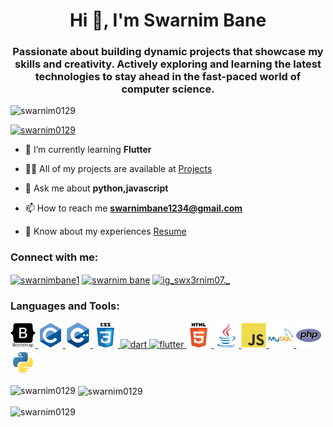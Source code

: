 <h1 align="center">Hi 👋, I'm Swarnim Bane</h1>
<h3 align="center">Passionate about building dynamic projects that showcase my skills and creativity. Actively exploring and learning the latest technologies to stay ahead in the fast-paced world of computer science.</h3>

<p align="left"> <img src="https://komarev.com/ghpvc/?username=swarnim0129&label=Profile%20views&color=0e75b6&style=flat" alt="swarnim0129" /> </p>

<p align="left"> <a href="https://github.com/ryo-ma/github-profile-trophy"><img src="https://github-profile-trophy.vercel.app/?username=swarnim0129" alt="swarnim0129" /></a> </p>

- 🌱 I’m currently learning **Flutter**

- 👨‍💻 All of my projects are available at [Projects](https://github.com/swarnim0129)

- 💬 Ask me about **python,javascript**

- 📫 How to reach me **swarnimbane1234@gmail.com**

- 📄 Know about my experiences [Resume](https://www.canva.com/design/DAF71TmaUNc/v_m9fdyGaD63LuuJpHkaeQ/edit)

<h3 align="left">Connect with me:</h3>
<p align="left">
<a href="https://twitter.com/swarnimbane1" target="blank"><img align="center" src="https://raw.githubusercontent.com/rahuldkjain/github-profile-readme-generator/master/src/images/icons/Social/twitter.svg" alt="swarnimbane1" height="30" width="40" /></a>
<a href="https://www.linkedin.com/in/swarnimbane0129/" target="blank"><img align="center" src="https://raw.githubusercontent.com/rahuldkjain/github-profile-readme-generator/master/src/images/icons/Social/linked-in-alt.svg" alt="swarnim bane" height="30" width="40" /></a>
<a href="https://instagram.com/ig_swx3rnim07._" target="blank"><img align="center" src="https://raw.githubusercontent.com/rahuldkjain/github-profile-readme-generator/master/src/images/icons/Social/instagram.svg" alt="ig_swx3rnim07._" height="30" width="40" /></a>
</p>

<h3 align="left">Languages and Tools:</h3>
<p align="left"> <a href="https://getbootstrap.com" target="_blank" rel="noreferrer"> <img src="https://raw.githubusercontent.com/devicons/devicon/master/icons/bootstrap/bootstrap-plain-wordmark.svg" alt="bootstrap" width="40" height="40"/> </a> <a href="https://www.cprogramming.com/" target="_blank" rel="noreferrer"> <img src="https://raw.githubusercontent.com/devicons/devicon/master/icons/c/c-original.svg" alt="c" width="40" height="40"/> </a> <a href="https://www.w3schools.com/cpp/" target="_blank" rel="noreferrer"> <img src="https://raw.githubusercontent.com/devicons/devicon/master/icons/cplusplus/cplusplus-original.svg" alt="cplusplus" width="40" height="40"/> </a> <a href="https://www.w3schools.com/css/" target="_blank" rel="noreferrer"> <img src="https://raw.githubusercontent.com/devicons/devicon/master/icons/css3/css3-original-wordmark.svg" alt="css3" width="40" height="40"/> </a> <a href="https://dart.dev" target="_blank" rel="noreferrer"> <img src="https://www.vectorlogo.zone/logos/dartlang/dartlang-icon.svg" alt="dart" width="40" height="40"/> </a> <a href="https://flutter.dev" target="_blank" rel="noreferrer"> <img src="https://www.vectorlogo.zone/logos/flutterio/flutterio-icon.svg" alt="flutter" width="40" height="40"/> </a> <a href="https://www.w3.org/html/" target="_blank" rel="noreferrer"> <img src="https://raw.githubusercontent.com/devicons/devicon/master/icons/html5/html5-original-wordmark.svg" alt="html5" width="40" height="40"/> </a> <a href="https://www.java.com" target="_blank" rel="noreferrer"> <img src="https://raw.githubusercontent.com/devicons/devicon/master/icons/java/java-original.svg" alt="java" width="40" height="40"/> </a> <a href="https://developer.mozilla.org/en-US/docs/Web/JavaScript" target="_blank" rel="noreferrer"> <img src="https://raw.githubusercontent.com/devicons/devicon/master/icons/javascript/javascript-original.svg" alt="javascript" width="40" height="40"/> </a> <a href="https://www.mysql.com/" target="_blank" rel="noreferrer"> <img src="https://raw.githubusercontent.com/devicons/devicon/master/icons/mysql/mysql-original-wordmark.svg" alt="mysql" width="40" height="40"/> </a> <a href="https://www.php.net" target="_blank" rel="noreferrer"> <img src="https://raw.githubusercontent.com/devicons/devicon/master/icons/php/php-original.svg" alt="php" width="40" height="40"/> </a> <a href="https://www.python.org" target="_blank" rel="noreferrer"> <img src="https://raw.githubusercontent.com/devicons/devicon/master/icons/python/python-original.svg" alt="python" width="40" height="40"/> </a> </p>

<p><img align="left" src="https://github-readme-stats.vercel.app/api/top-langs?username=swarnim0129&show_icons=true&locale=en&layout=compact" alt="swarnim0129" /></p>

<p>&nbsp;<img align="center" src="https://github-readme-stats.vercel.app/api?username=swarnim0129&show_icons=true&locale=en" alt="swarnim0129" /></p>

<p><img align="center" src="https://github-readme-streak-stats.herokuapp.com/?user=swarnim0129&" alt="swarnim0129" /></p>
